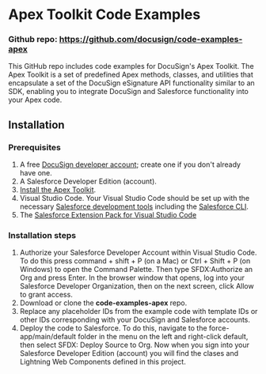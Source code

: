 # Apex Toolkit Code Examples

### Github repo: https://github.com/docusign/code-examples-apex

This GitHub repo includes code examples for DocuSign's Apex Toolkit. The Apex Toolkit is a set of predefined Apex methods, classes, and utilities that encapsulate a set of the DocuSign eSignature API functionality similar to an SDK, enabling you to integrate DocuSign and Salesforce functionality into your Apex code.

## Installation

### Prerequisites

1. A free [DocuSign developer account](https://go.docusign.com/o/sandbox/); create one if you don't already have one.
1. A Salesforce Developer Edition (account).
1. [Install the Apex Toolkit](https://developers.docusign.com/docs/salesforce/how-to/apex-toolkit-install/). 
1. Visual Studio Code. Your Visual Studio Code should be set up with the necessary [Salesforce development tools](https://trailhead.salesforce.com/content/learn/projects/set-up-your-lightning-web-components-developer-tools/install-development-tools) including the [Salesforce CLI](https://developer.salesforce.com/tools/sfdxcli). 
1. The [Salesforce Extension Pack for Visual Studio Code](https://marketplace.visualstudio.com/items?itemName=salesforce.salesforcedx-vscode)

### Installation steps

1. Authorize your Salesforce Developer Account within Visual Studio Code. To do this press command + shift + P (on a Mac) or Ctrl + Shift + P (on Windows) to open the Command Palette. Then type SFDX:Authorize an Org and press Enter. In the browser window that opens, log into your Salesforce Developer Organization, then on
the next screen, click Allow to grant access.
1. Download or clone the **code-examples-apex** repo.
1. Replace any placeholder IDs from the example code with template IDs or other IDs corresponding with your DocuSign and Salesforce accounts. 
1. Deploy the code to Salesforce. To do this, navigate to the force-app/main/default folder in the menu on the left and right-click default, then select SFDX: Deploy Source to Org. Now when you sign into your Salesforce Developer Edition (account) you will find the clases and Lightning Web Components defined in this project.
